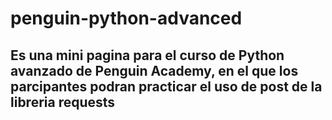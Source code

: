 # penguin-python-advanced
## Es una mini pagina para el curso de Python avanzado de Penguin Academy, en el que los parcipantes podran practicar el uso de post de la libreria requests 

